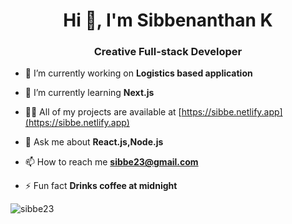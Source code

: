 <h1 align="center">Hi 👋, I'm Sibbenanthan K</h1>
<h3 align="center">Creative Full-stack Developer</h3>


- 🔭 I’m currently working on **Logistics based application**

- 🌱 I’m currently learning **Next.js**

- 👨‍💻 All of my projects are available at [https://sibbe.netlify.app](https://sibbe.netlify.app)

- 💬 Ask me about **React.js,Node.js**

- 📫 How to reach me **sibbe23@gmail.com**

- ⚡ Fun fact **Drinks coffee at midnight**

<p><img align="center" src="https://github-readme-stats.vercel.app/api/top-langs?username=sibbe23&show_icons=true&locale=en&layout=compact" alt="sibbe23" /></p>

